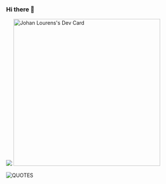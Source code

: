 ### Hi there 👋

<!--
**0xjl/0xjl** is a ✨ _special_ ✨ repository because its `README.md` (this file) appears on your GitHub profile.

Here are some ideas to get you started:

- 🔭 I’m currently working on ...
- 🌱 I’m currently learning React and GraphQL
- 👯 I’m looking to collaborate on ...
- 🤔 I’m looking for help with ...
- 💬 Ask me about ...
- 📫 How to reach me: ...
- 😄 Pronouns: He/Him
- ⚡ Fun fact: I love watching Anime and Sci-fi shows.


Hello there! My name is Johan and I am a front end web developer.

Here is my tech stack:



 https://img.shields.io/badge/-CSS-blue https://img.shields.io/badge/-JAVASCRIPT-yellow https://img.shields.io/badge/-REACT-violet https://img.shields.io/badge/-NODE-violet -->
<img src="https://img.shields.io/badge/-HTML-red"></img>
<a href="https://app.daily.dev/devjdl"><img src="https://api.daily.dev/devcards/bf2eb1258f0f4d08b8052f5dd65c2fe4.png?r=a2n" width="400" alt="Johan Lourens's Dev Card"/></a>

![QUOTES](https://quotier.vercel.app/quote)
